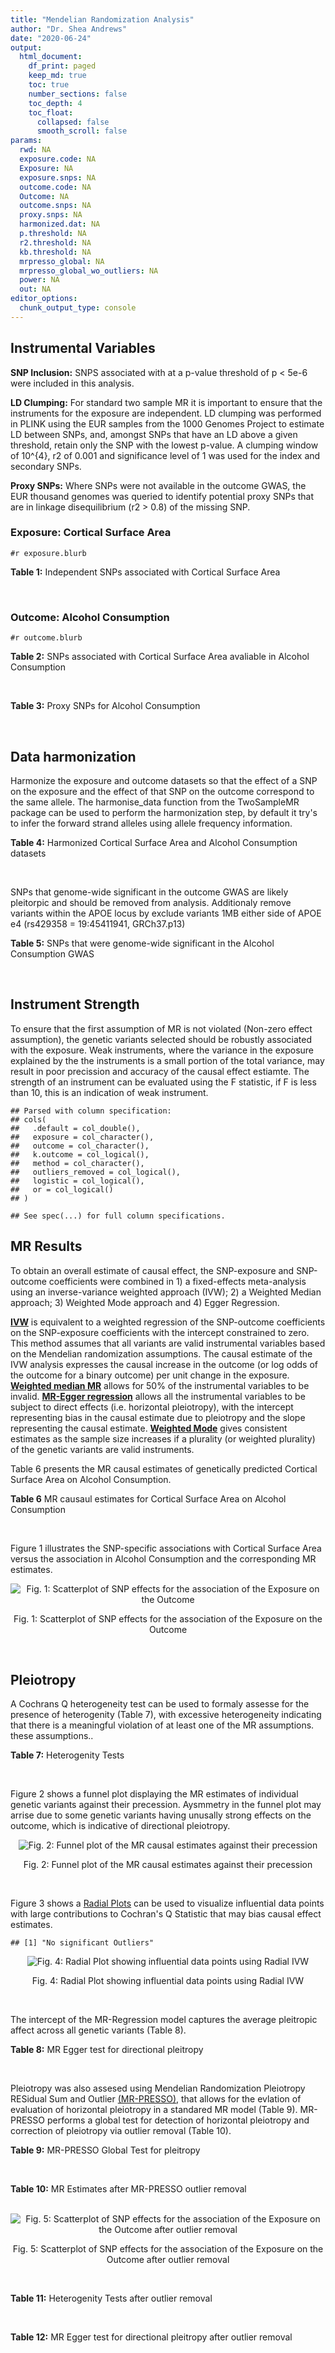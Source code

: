```yaml
---
title: "Mendelian Randomization Analysis"
author: "Dr. Shea Andrews"
date: "2020-06-24"
output:
  html_document:
    df_print: paged
    keep_md: true
    toc: true
    number_sections: false
    toc_depth: 4
    toc_float:
      collapsed: false
      smooth_scroll: false
params:
  rwd: NA
  exposure.code: NA
  Exposure: NA
  exposure.snps: NA
  outcome.code: NA
  Outcome: NA
  outcome.snps: NA
  proxy.snps: NA
  harmonized.dat: NA
  p.threshold: NA
  r2.threshold: NA
  kb.threshold: NA
  mrpresso_global: NA
  mrpresso_global_wo_outliers: NA
  power: NA
  out: NA
editor_options:
  chunk_output_type: console
---
```







## Instrumental Variables
**SNP Inclusion:** SNPS associated with at a p-value threshold of p < 5e-6 were included in this analysis.
<br>

**LD Clumping:** For standard two sample MR it is important to ensure that the instruments for the exposure are independent. LD clumping was performed in PLINK using the EUR samples from the 1000 Genomes Project to estimate LD between SNPs, and, amongst SNPs that have an LD above a given threshold, retain only the SNP with the lowest p-value. A clumping window of 10^{4}, r2 of 0.001 and significance level of 1 was used for the index and secondary SNPs.
<br>

**Proxy SNPs:** Where SNPs were not available in the outcome GWAS, the EUR thousand genomes was queried to identify potential proxy SNPs that are in linkage disequilibrium (r2 > 0.8) of the missing SNP.
<br>

### Exposure: Cortical Surface Area
`#r exposure.blurb`
<br>

**Table 1:** Independent SNPs associated with Cortical Surface Area
<div data-pagedtable="false">
  <script data-pagedtable-source type="application/json">
{"columns":[{"label":["SNP"],"name":[1],"type":["chr"],"align":["left"]},{"label":["CHROM"],"name":[2],"type":["dbl"],"align":["right"]},{"label":["POS"],"name":[3],"type":["dbl"],"align":["right"]},{"label":["REF"],"name":[4],"type":["chr"],"align":["left"]},{"label":["ALT"],"name":[5],"type":["chr"],"align":["left"]},{"label":["AF"],"name":[6],"type":["dbl"],"align":["right"]},{"label":["BETA"],"name":[7],"type":["dbl"],"align":["right"]},{"label":["SE"],"name":[8],"type":["dbl"],"align":["right"]},{"label":["Z"],"name":[9],"type":["dbl"],"align":["right"]},{"label":["P"],"name":[10],"type":["dbl"],"align":["right"]},{"label":["N"],"name":[11],"type":["dbl"],"align":["right"]},{"label":["TRAIT"],"name":[12],"type":["chr"],"align":["left"]}],"data":[{"1":"rs2490556","2":"1","3":"2021284","4":"T","5":"A","6":"0.3155","7":"583.9623","8":"122.1531","9":"4.780577","10":"1.748e-06","11":"32068","12":"Cortical_Surface_Area"},{"1":"rs4846200","2":"1","3":"9752648","4":"C","5":"T","6":"0.4191","7":"628.7473","8":"124.9738","9":"5.031033","10":"4.878e-07","11":"32068","12":"Cortical_Surface_Area"},{"1":"rs499688","2":"1","3":"61396649","4":"T","5":"C","6":"0.3482","7":"-583.8940","8":"123.5536","9":"-4.725840","10":"2.292e-06","11":"31582","12":"Cortical_Surface_Area"},{"1":"rs6673449","2":"1","3":"160043698","4":"A","5":"G","6":"0.5681","7":"-552.9050","8":"110.5323","9":"-5.002200","10":"5.668e-07","11":"32176","12":"Cortical_Surface_Area"},{"1":"rs12137969","2":"1","3":"242289357","4":"G","5":"A","6":"0.2412","7":"-585.5512","8":"128.0273","9":"-4.573643","10":"4.793e-06","11":"32176","12":"Cortical_Surface_Area"},{"1":"rs10927043","2":"1","3":"243762208","4":"C","5":"T","6":"0.1826","7":"719.0735","8":"141.2684","9":"5.090123","10":"3.578e-07","11":"32176","12":"Cortical_Surface_Area"},{"1":"rs57415181","2":"2","3":"48707841","4":"G","5":"C","6":"0.1447","7":"-834.6022","8":"159.4070","9":"-5.235668","10":"1.644e-07","11":"32176","12":"Cortical_Surface_Area"},{"1":"rs10496091","2":"2","3":"61482261","4":"G","5":"A","6":"0.2777","7":"-642.6331","8":"121.0228","9":"-5.310017","10":"1.096e-07","11":"32176","12":"Cortical_Surface_Area"},{"1":"rs12630663","2":"3","3":"28007315","4":"T","5":"C","6":"0.4117","7":"632.8110","8":"111.2125","9":"5.690110","10":"1.270e-08","11":"32176","12":"Cortical_Surface_Area"},{"1":"rs34464850","2":"3","3":"141721762","4":"G","5":"C","6":"0.1534","7":"1233.1854","8":"152.7201","9":"8.074807","10":"6.758e-16","11":"31984","12":"Cortical_Surface_Area"},{"1":"rs11938781","2":"4","3":"17924734","4":"T","5":"C","6":"0.1648","7":"-719.1710","8":"150.5519","9":"-4.776900","10":"1.780e-06","11":"32176","12":"Cortical_Surface_Area"},{"1":"rs10029872","2":"4","3":"40350763","4":"T","5":"C","6":"0.5251","7":"508.7590","8":"109.6122","9":"4.641440","10":"3.460e-06","11":"32176","12":"Cortical_Surface_Area"},{"1":"rs2301718","2":"4","3":"106009763","4":"G","5":"A","6":"0.2269","7":"737.2212","8":"132.3556","9":"5.570004","10":"2.547e-08","11":"32176","12":"Cortical_Surface_Area"},{"1":"rs386424","2":"5","3":"81092787","4":"T","5":"G","6":"0.3008","7":"656.5430","8":"120.0422","9":"5.469270","10":"4.519e-08","11":"32176","12":"Cortical_Surface_Area"},{"1":"rs7715167","2":"5","3":"170778824","4":"T","5":"C","6":"0.6143","7":"662.7540","8":"119.1375","9":"5.562930","10":"2.653e-08","11":"32068","12":"Cortical_Surface_Area"},{"1":"rs2802295","2":"6","3":"108926496","4":"A","5":"G","6":"0.6207","7":"714.5850","8":"112.9897","9":"6.324340","10":"2.543e-10","11":"32176","12":"Cortical_Surface_Area"},{"1":"rs11759026","2":"6","3":"126792095","4":"A","5":"G","6":"0.2376","7":"1301.5200","8":"134.6156","9":"9.668420","10":"4.106e-22","11":"31907","12":"Cortical_Surface_Area"},{"1":"rs139849708","2":"6","3":"127369230","4":"T","5":"C","6":"0.0297","7":"-2237.8300","8":"422.1224","9":"-5.301370","10":"1.149e-07","11":"22951","12":"Cortical_Surface_Area"},{"1":"rs6463758","2":"7","3":"8117636","4":"A","5":"G","6":"0.5382","7":"560.9860","8":"112.3815","9":"4.991800","10":"5.982e-07","11":"32176","12":"Cortical_Surface_Area"},{"1":"rs149352678","2":"7","3":"54920906","4":"C","5":"T","6":"0.0991","7":"967.7266","8":"191.5244","9":"5.052759","10":"4.355e-07","11":"32176","12":"Cortical_Surface_Area"},{"1":"rs42035","2":"7","3":"92239531","4":"A","5":"G","6":"0.2454","7":"-610.3230","8":"127.8222","9":"-4.774780","10":"1.799e-06","11":"32176","12":"Cortical_Surface_Area"},{"1":"rs41563","2":"7","3":"104852654","4":"G","5":"A","6":"0.3385","7":"586.6639","8":"116.3776","9":"5.041038","10":"4.630e-07","11":"32176","12":"Cortical_Surface_Area"},{"1":"rs10251751","2":"7","3":"156021770","4":"C","5":"T","6":"0.6639","7":"538.0782","8":"116.0343","9":"4.637234","10":"3.531e-06","11":"32176","12":"Cortical_Surface_Area"},{"1":"rs76650567","2":"8","3":"78242034","4":"C","5":"T","6":"0.0870","7":"-902.8657","8":"194.8981","9":"-4.632501","10":"3.613e-06","11":"32176","12":"Cortical_Surface_Area"},{"1":"rs66702753","2":"9","3":"103010947","4":"A","5":"C","6":"0.2493","7":"-593.2390","8":"128.8921","9":"-4.602600","10":"4.172e-06","11":"32176","12":"Cortical_Surface_Area"},{"1":"rs10817864","2":"9","3":"118968579","4":"C","5":"T","6":"0.5739","7":"531.0956","8":"111.2505","9":"4.773872","10":"1.807e-06","11":"32176","12":"Cortical_Surface_Area"},{"1":"rs12357321","2":"10","3":"21790476","4":"G","5":"A","6":"0.3206","7":"-698.7452","8":"119.6461","9":"-5.840100","10":"5.217e-09","11":"32176","12":"Cortical_Surface_Area"},{"1":"rs1628768","2":"10","3":"105012994","4":"T","5":"C","6":"0.2386","7":"972.9780","8":"132.0048","9":"7.370780","10":"1.696e-13","11":"32176","12":"Cortical_Surface_Area"},{"1":"rs17543864","2":"11","3":"92556100","4":"G","5":"A","6":"0.3264","7":"-623.9150","8":"116.9886","9":"-5.333126","10":"9.654e-08","11":"32176","12":"Cortical_Surface_Area"},{"1":"rs3217901","2":"12","3":"4405389","4":"A","5":"G","6":"0.4221","7":"593.5960","8":"114.7165","9":"5.174460","10":"2.286e-07","11":"32176","12":"Cortical_Surface_Area"},{"1":"rs2066827","2":"12","3":"12871099","4":"T","5":"G","6":"0.2333","7":"-862.4130","8":"159.9581","9":"-5.391500","10":"6.987e-08","11":"24138","12":"Cortical_Surface_Area"},{"1":"rs7975351","2":"12","3":"53902190","4":"G","5":"A","6":"0.4740","7":"611.0487","8":"113.5536","9":"5.381148","10":"7.401e-08","11":"31319","12":"Cortical_Surface_Area"},{"1":"rs10876864","2":"12","3":"56401085","4":"G","5":"A","6":"0.5774","7":"-628.5901","8":"112.6859","9":"-5.578250","10":"2.430e-08","11":"31319","12":"Cortical_Surface_Area"},{"1":"rs10878349","2":"12","3":"66327632","4":"A","5":"G","6":"0.5100","7":"-1039.9900","8":"110.4866","9":"-9.412850","10":"4.829e-21","11":"32176","12":"Cortical_Surface_Area"},{"1":"rs35227403","2":"12","3":"68216239","4":"T","5":"A","6":"0.0588","7":"-1271.7821","8":"253.6458","9":"-5.014008","10":"5.331e-07","11":"32176","12":"Cortical_Surface_Area"},{"1":"rs111855983","2":"12","3":"80052550","4":"T","5":"C","6":"0.1319","7":"-818.6420","8":"177.5492","9":"-4.610790","10":"4.011e-06","11":"28185","12":"Cortical_Surface_Area"},{"1":"rs2195243","2":"12","3":"102922986","4":"G","5":"C","6":"0.2196","7":"-769.2254","8":"142.2462","9":"-5.407704","10":"6.384e-08","11":"29708","12":"Cortical_Surface_Area"},{"1":"rs34011931","2":"13","3":"111077516","4":"A","5":"G","6":"0.3280","7":"538.2090","8":"117.7182","9":"4.572010","10":"4.831e-06","11":"32176","12":"Cortical_Surface_Area"},{"1":"rs6572878","2":"14","3":"23435333","4":"T","5":"C","6":"0.3997","7":"-574.9920","8":"113.9565","9":"-5.045710","10":"4.518e-07","11":"31790","12":"Cortical_Surface_Area"},{"1":"rs76801057","2":"14","3":"99728448","4":"C","5":"T","6":"0.0263","7":"2036.7834","8":"429.5486","9":"4.741683","10":"2.119e-06","11":"23846","12":"Cortical_Surface_Area"},{"1":"rs4265798","2":"16","3":"70636616","4":"T","5":"A","6":"0.9332","7":"-1221.0588","8":"263.6357","9":"-4.631614","10":"3.628e-06","11":"30025","12":"Cortical_Surface_Area"},{"1":"rs7207463","2":"17","3":"16004259","4":"A","5":"G","6":"0.5620","7":"-519.7640","8":"110.5676","9":"-4.700870","10":"2.591e-06","11":"32176","12":"Cortical_Surface_Area"},{"1":"rs6505216","2":"17","3":"29206421","4":"G","5":"T","6":"0.2375","7":"652.8106","8":"142.8638","9":"4.569461","10":"4.890e-06","11":"31430","12":"Cortical_Surface_Area"},{"1":"rs79600142","2":"17","3":"43897722","4":"T","5":"C","6":"0.2198","7":"-1696.8300","8":"143.2730","9":"-11.843300","10":"2.331e-32","11":"29435","12":"Cortical_Surface_Area"},{"1":"rs12452834","2":"17","3":"47111739","4":"C","5":"T","6":"0.3329","7":"-626.4308","8":"123.5899","9":"-5.068625","10":"4.007e-07","11":"30867","12":"Cortical_Surface_Area"},{"1":"rs1791513","2":"18","3":"22135429","4":"A","5":"G","6":"0.5263","7":"-502.3000","8":"109.5062","9":"-4.586950","10":"4.498e-06","11":"32176","12":"Cortical_Surface_Area"},{"1":"rs743038","2":"22","3":"50884075","4":"C","5":"T","6":"0.5560","7":"-532.1045","8":"115.3983","9":"-4.611025","10":"4.007e-06","11":"31216","12":"Cortical_Surface_Area"}],"options":{"columns":{"min":{},"max":[10]},"rows":{"min":[10],"max":[10]},"pages":{}}}
  </script>
</div>
<br>

### Outcome: Alcohol Consumption
`#r outcome.blurb`
<br>

**Table 2:** SNPs associated with Cortical Surface Area avaliable in Alcohol Consumption
<div data-pagedtable="false">
  <script data-pagedtable-source type="application/json">
{"columns":[{"label":["SNP"],"name":[1],"type":["chr"],"align":["left"]},{"label":["CHROM"],"name":[2],"type":["dbl"],"align":["right"]},{"label":["POS"],"name":[3],"type":["dbl"],"align":["right"]},{"label":["REF"],"name":[4],"type":["chr"],"align":["left"]},{"label":["ALT"],"name":[5],"type":["chr"],"align":["left"]},{"label":["AF"],"name":[6],"type":["dbl"],"align":["right"]},{"label":["BETA"],"name":[7],"type":["dbl"],"align":["right"]},{"label":["SE"],"name":[8],"type":["dbl"],"align":["right"]},{"label":["Z"],"name":[9],"type":["dbl"],"align":["right"]},{"label":["P"],"name":[10],"type":["dbl"],"align":["right"]},{"label":["N"],"name":[11],"type":["dbl"],"align":["right"]},{"label":["TRAIT"],"name":[12],"type":["chr"],"align":["left"]}],"data":[{"1":"rs2490556","2":"1","3":"2021284","4":"T","5":"A","6":"0.2875590","7":"-0.0005510628","8":"0.001031953","9":"-0.534","10":"5.933e-01","11":"939356","12":"Drinks_Per_Week"},{"1":"rs4846200","2":"1","3":"9752648","4":"C","5":"T","6":"0.4891980","7":"-0.0022194267","8":"0.001030375","9":"-2.154","10":"3.125e-02","11":"939356","12":"Drinks_Per_Week"},{"1":"rs499688","2":"1","3":"61396649","4":"T","5":"C","6":"0.4442830","7":"-0.0007531480","8":"0.001031710","9":"-0.730","10":"4.653e-01","11":"939356","12":"Drinks_Per_Week"},{"1":"rs6673449","2":"1","3":"160043698","4":"A","5":"G","6":"0.5325170","7":"0.0004964040","8":"0.001032026","9":"0.481","10":"6.304e-01","11":"939356","12":"Drinks_Per_Week"},{"1":"rs12137969","2":"1","3":"242289357","4":"G","5":"A","6":"0.2932540","7":"0.0005933416","8":"0.001031899","9":"0.575","10":"5.651e-01","11":"939356","12":"Drinks_Per_Week"},{"1":"rs10927043","2":"1","3":"243762208","4":"C","5":"T","6":"0.1820490","7":"-0.0010200833","8":"0.001031429","9":"-0.989","10":"3.228e-01","11":"939356","12":"Drinks_Per_Week"},{"1":"rs57415181","2":"2","3":"48707841","4":"G","5":"C","6":"0.1311770","7":"-0.0007667948","8":"0.001030638","9":"-0.744","10":"4.566e-01","11":"941280","12":"Drinks_Per_Week"},{"1":"rs10496091","2":"2","3":"61482261","4":"G","5":"A","6":"0.3320620","7":"0.0016373917","8":"0.001029806","9":"1.590","10":"1.117e-01","11":"941280","12":"Drinks_Per_Week"},{"1":"rs12630663","2":"3","3":"28007315","4":"T","5":"C","6":"0.3748190","7":"0.0011641600","8":"0.001030233","9":"1.130","10":"2.583e-01","11":"941280","12":"Drinks_Per_Week"},{"1":"rs34464850","2":"3","3":"141721762","4":"G","5":"C","6":"0.1518090","7":"0.0010283041","8":"0.001030365","9":"0.998","10":"3.181e-01","11":"941280","12":"Drinks_Per_Week"},{"1":"rs11938781","2":"4","3":"17924734","4":"T","5":"C","6":"0.1368920","7":"0.0002526860","8":"0.001031370","9":"0.245","10":"8.064e-01","11":"941280","12":"Drinks_Per_Week"},{"1":"rs10029872","2":"4","3":"40350763","4":"T","5":"C","6":"0.5291120","7":"-0.0009428630","8":"0.001030451","9":"-0.915","10":"3.600e-01","11":"941280","12":"Drinks_Per_Week"},{"1":"rs2301718","2":"4","3":"106009763","4":"G","5":"A","6":"0.2813290","7":"0.0008697652","8":"0.001030527","9":"0.844","10":"3.988e-01","11":"941280","12":"Drinks_Per_Week"},{"1":"rs386424","2":"5","3":"81092787","4":"T","5":"G","6":"0.3547040","7":"-0.0002196970","8":"0.001031441","9":"-0.213","10":"8.312e-01","11":"941280","12":"Drinks_Per_Week"},{"1":"rs7715167","2":"5","3":"170778824","4":"T","5":"C","6":"0.6497260","7":"-0.0005680120","8":"0.001030875","9":"-0.551","10":"5.818e-01","11":"941280","12":"Drinks_Per_Week"},{"1":"rs2802295","2":"6","3":"108926496","4":"A","5":"G","6":"0.5612910","7":"0.0011724000","8":"0.001030225","9":"1.138","10":"2.550e-01","11":"941280","12":"Drinks_Per_Week"},{"1":"rs11759026","2":"6","3":"126792095","4":"A","5":"G","6":"0.2262510","7":"0.0000794547","8":"0.001031880","9":"0.077","10":"9.385e-01","11":"941280","12":"Drinks_Per_Week"},{"1":"rs139849708","2":"6","3":"127369230","4":"T","5":"C","6":"0.0201233","7":"-0.0013843600","8":"0.001030030","9":"-1.344","10":"1.790e-01","11":"941280","12":"Drinks_Per_Week"},{"1":"rs6463758","2":"7","3":"8117636","4":"A","5":"G","6":"0.5340610","7":"-0.0023630500","8":"0.001029204","9":"-2.296","10":"2.167e-02","11":"941280","12":"Drinks_Per_Week"},{"1":"rs149352678","2":"7","3":"54920906","4":"C","5":"T","6":"0.1115030","7":"0.0007801441","8":"0.001051407","9":"0.742","10":"4.580e-01","11":"904462","12":"Drinks_Per_Week"},{"1":"rs42035","2":"7","3":"92239531","4":"A","5":"G","6":"0.2618790","7":"0.0002052640","8":"0.001031475","9":"0.199","10":"8.425e-01","11":"941280","12":"Drinks_Per_Week"},{"1":"rs41563","2":"7","3":"104852654","4":"G","5":"A","6":"0.3115710","7":"0.0024503691","8":"0.001029134","9":"2.381","10":"1.728e-02","11":"941280","12":"Drinks_Per_Week"},{"1":"rs10251751","2":"7","3":"156021770","4":"C","5":"T","6":"0.6007640","7":"0.0009068295","8":"0.001030488","9":"0.880","10":"3.787e-01","11":"941280","12":"Drinks_Per_Week"},{"1":"rs76650567","2":"8","3":"78242034","4":"C","5":"T","6":"0.0967332","7":"0.0025633477","8":"0.001029044","9":"2.491","10":"1.272e-02","11":"941280","12":"Drinks_Per_Week"},{"1":"rs66702753","2":"9","3":"103010947","4":"A","5":"C","6":"0.1956680","7":"0.0005216540","8":"0.001030936","9":"0.506","10":"6.131e-01","11":"941280","12":"Drinks_Per_Week"},{"1":"rs10817864","2":"9","3":"118968579","4":"C","5":"T","6":"0.6296700","7":"0.0011940082","8":"0.001030206","9":"1.159","10":"2.466e-01","11":"941280","12":"Drinks_Per_Week"},{"1":"rs12357321","2":"10","3":"21790476","4":"G","5":"A","6":"0.3057070","7":"-0.0018481804","8":"0.001029627","9":"-1.795","10":"7.264e-02","11":"941280","12":"Drinks_Per_Week"},{"1":"rs1628768","2":"10","3":"105012994","4":"T","5":"C","6":"0.2167950","7":"0.0016579600","8":"0.001029789","9":"1.610","10":"1.074e-01","11":"941280","12":"Drinks_Per_Week"},{"1":"rs17543864","2":"11","3":"92556100","4":"G","5":"A","6":"0.3086420","7":"0.0006411475","8":"0.001030784","9":"0.622","10":"5.338e-01","11":"941280","12":"Drinks_Per_Week"},{"1":"rs3217901","2":"12","3":"4405389","4":"A","5":"G","6":"0.4122140","7":"-0.0003907960","8":"0.001031125","9":"-0.379","10":"7.048e-01","11":"941280","12":"Drinks_Per_Week"},{"1":"rs2066827","2":"12","3":"12871099","4":"T","5":"G","6":"0.2087570","7":"-0.0007451690","8":"0.001030662","9":"-0.723","10":"4.694e-01","11":"941280","12":"Drinks_Per_Week"},{"1":"rs7975351","2":"12","3":"53902190","4":"G","5":"A","6":"0.4873290","7":"-0.0026034019","8":"0.001029013","9":"-2.530","10":"1.142e-02","11":"941280","12":"Drinks_Per_Week"},{"1":"rs10876864","2":"12","3":"56401085","4":"G","5":"A","6":"0.6108670","7":"-0.0014645997","8":"0.001029958","9":"-1.422","10":"1.549e-01","11":"941280","12":"Drinks_Per_Week"},{"1":"rs10878349","2":"12","3":"66327632","4":"A","5":"G","6":"0.4676720","7":"-0.0037659700","8":"0.001028111","9":"-3.663","10":"2.497e-04","11":"941280","12":"Drinks_Per_Week"},{"1":"rs35227403","2":"12","3":"68216239","4":"T","5":"A","6":"0.0885020","7":"-0.0025633483","8":"0.001029044","9":"-2.491","10":"1.273e-02","11":"941280","12":"Drinks_Per_Week"},{"1":"rs111855983","2":"12","3":"80052550","4":"T","5":"C","6":"0.0955965","7":"0.0005092900","8":"0.001030952","9":"0.494","10":"6.214e-01","11":"941280","12":"Drinks_Per_Week"},{"1":"rs2195243","2":"12","3":"102922986","4":"G","5":"C","6":"0.2223430","7":"0.0016353365","8":"0.001029809","9":"1.588","10":"1.124e-01","11":"941280","12":"Drinks_Per_Week"},{"1":"rs34011931","2":"13","3":"111077516","4":"A","5":"G","6":"0.3173740","7":"-0.0006823470","8":"0.001030736","9":"-0.662","10":"5.082e-01","11":"941280","12":"Drinks_Per_Week"},{"1":"rs6572878","2":"14","3":"23435333","4":"T","5":"C","6":"0.3754470","7":"0.0028777200","8":"0.001570807","9":"1.832","10":"6.696e-02","11":"403931","12":"Drinks_Per_Week"},{"1":"rs76801057","2":"14","3":"99728448","4":"C","5":"T","6":"0.0213846","7":"0.0001495851","8":"0.001031622","9":"0.145","10":"8.848e-01","11":"941280","12":"Drinks_Per_Week"},{"1":"rs4265798","2":"16","3":"70636616","4":"T","5":"A","6":"0.9397680","7":"-0.0021535948","8":"0.001030428","9":"-2.090","10":"3.662e-02","11":"939356","12":"Drinks_Per_Week"},{"1":"rs7207463","2":"17","3":"16004259","4":"A","5":"G","6":"0.5573920","7":"-0.0022140800","8":"0.001029325","9":"-2.151","10":"3.149e-02","11":"941280","12":"Drinks_Per_Week"},{"1":"rs6505216","2":"17","3":"29206421","4":"G","5":"T","6":"0.2665860","7":"0.0015882976","8":"0.001572572","9":"1.010","10":"3.124e-01","11":"403931","12":"Drinks_Per_Week"},{"1":"rs79600142","2":"17","3":"43897722","4":"T","5":"C","6":"0.1482560","7":"-0.0083216900","8":"0.001024712","9":"-8.121","10":"4.620e-16","11":"941280","12":"Drinks_Per_Week"},{"1":"rs12452834","2":"17","3":"47111739","4":"C","5":"T","6":"0.3213290","7":"-0.0020780079","8":"0.001571867","9":"-1.322","10":"1.861e-01","11":"403931","12":"Drinks_Per_Week"},{"1":"rs1791513","2":"18","3":"22135429","4":"A","5":"G","6":"0.5078210","7":"-0.0017546200","8":"0.001029706","9":"-1.704","10":"8.829e-02","11":"941280","12":"Drinks_Per_Week"},{"1":"rs743038","2":"22","3":"50884075","4":"C","5":"T","6":"0.5625000","7":"0.0002908253","8":"0.001031295","9":"0.282","10":"7.780e-01","11":"941280","12":"Drinks_Per_Week"}],"options":{"columns":{"min":{},"max":[10]},"rows":{"min":[10],"max":[10]},"pages":{}}}
  </script>
</div>
<br>

**Table 3:** Proxy SNPs for Alcohol Consumption
<div data-pagedtable="false">
  <script data-pagedtable-source type="application/json">
{"columns":[{"label":["proxy.outcome"],"name":[1],"type":["lgl"],"align":["right"]},{"label":["target_snp"],"name":[2],"type":["lgl"],"align":["right"]},{"label":["proxy_snp"],"name":[3],"type":["lgl"],"align":["right"]},{"label":["ld.r2"],"name":[4],"type":["lgl"],"align":["right"]},{"label":["Dprime"],"name":[5],"type":["lgl"],"align":["right"]},{"label":["ref.proxy"],"name":[6],"type":["lgl"],"align":["right"]},{"label":["alt.proxy"],"name":[7],"type":["lgl"],"align":["right"]},{"label":["CHROM"],"name":[8],"type":["lgl"],"align":["right"]},{"label":["POS"],"name":[9],"type":["lgl"],"align":["right"]},{"label":["ALT.proxy"],"name":[10],"type":["lgl"],"align":["right"]},{"label":["REF.proxy"],"name":[11],"type":["lgl"],"align":["right"]},{"label":["AF"],"name":[12],"type":["lgl"],"align":["right"]},{"label":["BETA"],"name":[13],"type":["lgl"],"align":["right"]},{"label":["SE"],"name":[14],"type":["lgl"],"align":["right"]},{"label":["P"],"name":[15],"type":["lgl"],"align":["right"]},{"label":["N"],"name":[16],"type":["lgl"],"align":["right"]},{"label":["ref"],"name":[17],"type":["lgl"],"align":["right"]},{"label":["alt"],"name":[18],"type":["lgl"],"align":["right"]},{"label":["ALT"],"name":[19],"type":["lgl"],"align":["right"]},{"label":["REF"],"name":[20],"type":["lgl"],"align":["right"]},{"label":["PHASE"],"name":[21],"type":["lgl"],"align":["right"]}],"data":[{"1":"NA","2":"NA","3":"NA","4":"NA","5":"NA","6":"NA","7":"NA","8":"NA","9":"NA","10":"NA","11":"NA","12":"NA","13":"NA","14":"NA","15":"NA","16":"NA","17":"NA","18":"NA","19":"NA","20":"NA","21":"NA"}],"options":{"columns":{"min":{},"max":[10]},"rows":{"min":[10],"max":[10]},"pages":{}}}
  </script>
</div>
<br>

## Data harmonization
Harmonize the exposure and outcome datasets so that the effect of a SNP on the exposure and the effect of that SNP on the outcome correspond to the same allele. The harmonise_data function from the TwoSampleMR package can be used to perform the harmonization step, by default it try's to infer the forward strand alleles using allele frequency information.
<br>

**Table 4:** Harmonized Cortical Surface Area and Alcohol Consumption datasets
<div data-pagedtable="false">
  <script data-pagedtable-source type="application/json">
{"columns":[{"label":["SNP"],"name":[1],"type":["chr"],"align":["left"]},{"label":["effect_allele.exposure"],"name":[2],"type":["chr"],"align":["left"]},{"label":["other_allele.exposure"],"name":[3],"type":["chr"],"align":["left"]},{"label":["effect_allele.outcome"],"name":[4],"type":["chr"],"align":["left"]},{"label":["other_allele.outcome"],"name":[5],"type":["chr"],"align":["left"]},{"label":["beta.exposure"],"name":[6],"type":["dbl"],"align":["right"]},{"label":["beta.outcome"],"name":[7],"type":["dbl"],"align":["right"]},{"label":["eaf.exposure"],"name":[8],"type":["dbl"],"align":["right"]},{"label":["eaf.outcome"],"name":[9],"type":["dbl"],"align":["right"]},{"label":["remove"],"name":[10],"type":["lgl"],"align":["right"]},{"label":["palindromic"],"name":[11],"type":["lgl"],"align":["right"]},{"label":["ambiguous"],"name":[12],"type":["lgl"],"align":["right"]},{"label":["id.outcome"],"name":[13],"type":["chr"],"align":["left"]},{"label":["chr.outcome"],"name":[14],"type":["dbl"],"align":["right"]},{"label":["pos.outcome"],"name":[15],"type":["dbl"],"align":["right"]},{"label":["se.outcome"],"name":[16],"type":["dbl"],"align":["right"]},{"label":["z.outcome"],"name":[17],"type":["dbl"],"align":["right"]},{"label":["pval.outcome"],"name":[18],"type":["dbl"],"align":["right"]},{"label":["samplesize.outcome"],"name":[19],"type":["dbl"],"align":["right"]},{"label":["outcome"],"name":[20],"type":["chr"],"align":["left"]},{"label":["mr_keep.outcome"],"name":[21],"type":["lgl"],"align":["right"]},{"label":["pval_origin.outcome"],"name":[22],"type":["chr"],"align":["left"]},{"label":["chr.exposure"],"name":[23],"type":["dbl"],"align":["right"]},{"label":["pos.exposure"],"name":[24],"type":["dbl"],"align":["right"]},{"label":["se.exposure"],"name":[25],"type":["dbl"],"align":["right"]},{"label":["z.exposure"],"name":[26],"type":["dbl"],"align":["right"]},{"label":["pval.exposure"],"name":[27],"type":["dbl"],"align":["right"]},{"label":["samplesize.exposure"],"name":[28],"type":["dbl"],"align":["right"]},{"label":["exposure"],"name":[29],"type":["chr"],"align":["left"]},{"label":["mr_keep.exposure"],"name":[30],"type":["lgl"],"align":["right"]},{"label":["pval_origin.exposure"],"name":[31],"type":["chr"],"align":["left"]},{"label":["id.exposure"],"name":[32],"type":["chr"],"align":["left"]},{"label":["action"],"name":[33],"type":["dbl"],"align":["right"]},{"label":["mr_keep"],"name":[34],"type":["lgl"],"align":["right"]},{"label":["pleitropy_keep"],"name":[35],"type":["lgl"],"align":["right"]},{"label":["pt"],"name":[36],"type":["dbl"],"align":["right"]},{"label":["mrpresso_RSSobs"],"name":[37],"type":["dbl"],"align":["right"]},{"label":["mrpresso_pval"],"name":[38],"type":["dbl"],"align":["right"]},{"label":["mrpresso_keep"],"name":[39],"type":["lgl"],"align":["right"]}],"data":[{"1":"rs10029872","2":"C","3":"T","4":"C","5":"T","6":"508.7590","7":"-0.0009428630","8":"0.5251","9":"0.5291120","10":"FALSE","11":"FALSE","12":"FALSE","13":"tvWIdK","14":"4","15":"40350763","16":"0.001030451","17":"-0.915","18":"3.600e-01","19":"941280","20":"Liu2019drnkwk23andMe","21":"TRUE","22":"reported","23":"4","24":"40350763","25":"109.6122","26":"4.641440","27":"3.460e-06","28":"32176","29":"Grasby2020surfarea","30":"TRUE","31":"reported","32":"SWnAhf","33":"2","34":"TRUE","35":"TRUE","36":"5e-06","37":"1.366906e-06","38":"1.0000","39":"TRUE"},{"1":"rs10251751","2":"T","3":"C","4":"T","5":"C","6":"538.0782","7":"0.0009068295","8":"0.6639","9":"0.6007640","10":"FALSE","11":"FALSE","12":"FALSE","13":"tvWIdK","14":"7","15":"156021770","16":"0.001030488","17":"0.880","18":"3.787e-01","19":"941280","20":"Liu2019drnkwk23andMe","21":"TRUE","22":"reported","23":"7","24":"156021770","25":"116.0343","26":"4.637234","27":"3.531e-06","28":"32176","29":"Grasby2020surfarea","30":"TRUE","31":"reported","32":"SWnAhf","33":"2","34":"TRUE","35":"TRUE","36":"5e-06","37":"4.666128e-07","38":"1.0000","39":"TRUE"},{"1":"rs10496091","2":"A","3":"G","4":"A","5":"G","6":"-642.6331","7":"0.0016373917","8":"0.2777","9":"0.3320620","10":"FALSE","11":"FALSE","12":"FALSE","13":"tvWIdK","14":"2","15":"61482261","16":"0.001029806","17":"1.590","18":"1.117e-01","19":"941280","20":"Liu2019drnkwk23andMe","21":"TRUE","22":"reported","23":"2","24":"61482261","25":"121.0228","26":"-5.310017","27":"1.096e-07","28":"32176","29":"Grasby2020surfarea","30":"TRUE","31":"reported","32":"SWnAhf","33":"2","34":"TRUE","35":"TRUE","36":"5e-06","37":"3.747352e-06","38":"1.0000","39":"TRUE"},{"1":"rs10817864","2":"T","3":"C","4":"T","5":"C","6":"531.0956","7":"0.0011940082","8":"0.5739","9":"0.6296700","10":"FALSE","11":"FALSE","12":"FALSE","13":"tvWIdK","14":"9","15":"118968579","16":"0.001030206","17":"1.159","18":"2.466e-01","19":"941280","20":"Liu2019drnkwk23andMe","21":"TRUE","22":"reported","23":"9","24":"118968579","25":"111.2505","26":"4.773872","27":"1.807e-06","28":"32176","29":"Grasby2020surfarea","30":"TRUE","31":"reported","32":"SWnAhf","33":"2","34":"TRUE","35":"TRUE","36":"5e-06","37":"9.517645e-07","38":"1.0000","39":"TRUE"},{"1":"rs10876864","2":"A","3":"G","4":"A","5":"G","6":"-628.5901","7":"-0.0014645997","8":"0.5774","9":"0.6108670","10":"FALSE","11":"FALSE","12":"FALSE","13":"tvWIdK","14":"12","15":"56401085","16":"0.001029958","17":"-1.422","18":"1.549e-01","19":"941280","20":"Liu2019drnkwk23andMe","21":"TRUE","22":"reported","23":"12","24":"56401085","25":"112.6859","26":"-5.578250","27":"2.430e-08","28":"31319","29":"Grasby2020surfarea","30":"TRUE","31":"reported","32":"SWnAhf","33":"2","34":"TRUE","35":"TRUE","36":"5e-06","37":"1.465755e-06","38":"1.0000","39":"TRUE"},{"1":"rs10878349","2":"G","3":"A","4":"G","5":"A","6":"-1039.9900","7":"-0.0037659700","8":"0.5100","9":"0.4676720","10":"FALSE","11":"FALSE","12":"FALSE","13":"tvWIdK","14":"12","15":"66327632","16":"0.001028111","17":"-3.663","18":"2.497e-04","19":"941280","20":"Liu2019drnkwk23andMe","21":"TRUE","22":"reported","23":"12","24":"66327632","25":"110.4866","26":"-9.412850","27":"4.829e-21","28":"32176","29":"Grasby2020surfarea","30":"TRUE","31":"reported","32":"SWnAhf","33":"2","34":"TRUE","35":"TRUE","36":"5e-06","37":"1.179469e-05","38":"0.0736","39":"TRUE"},{"1":"rs10927043","2":"T","3":"C","4":"T","5":"C","6":"719.0735","7":"-0.0010200833","8":"0.1826","9":"0.1820490","10":"FALSE","11":"FALSE","12":"FALSE","13":"tvWIdK","14":"1","15":"243762208","16":"0.001031429","17":"-0.989","18":"3.228e-01","19":"939356","20":"Liu2019drnkwk23andMe","21":"TRUE","22":"reported","23":"1","24":"243762208","25":"141.2684","26":"5.090123","27":"3.578e-07","28":"32176","29":"Grasby2020surfarea","30":"TRUE","31":"reported","32":"SWnAhf","33":"2","34":"TRUE","35":"TRUE","36":"5e-06","37":"1.817040e-06","38":"1.0000","39":"TRUE"},{"1":"rs111855983","2":"C","3":"T","4":"C","5":"T","6":"-818.6420","7":"0.0005092900","8":"0.1319","9":"0.0955965","10":"FALSE","11":"FALSE","12":"FALSE","13":"tvWIdK","14":"12","15":"80052550","16":"0.001030952","17":"0.494","18":"6.214e-01","19":"941280","20":"Liu2019drnkwk23andMe","21":"TRUE","22":"reported","23":"12","24":"80052550","25":"177.5492","26":"-4.610790","27":"4.011e-06","28":"28185","29":"Grasby2020surfarea","30":"TRUE","31":"reported","32":"SWnAhf","33":"2","34":"TRUE","35":"TRUE","36":"5e-06","37":"7.680914e-07","38":"1.0000","39":"TRUE"},{"1":"rs11759026","2":"G","3":"A","4":"G","5":"A","6":"1301.5200","7":"0.0000794547","8":"0.2376","9":"0.2262510","10":"FALSE","11":"FALSE","12":"FALSE","13":"tvWIdK","14":"6","15":"126792095","16":"0.001031880","17":"0.077","18":"9.385e-01","19":"941280","20":"Liu2019drnkwk23andMe","21":"TRUE","22":"reported","23":"6","24":"126792095","25":"134.6156","26":"9.668420","27":"4.106e-22","28":"31907","29":"Grasby2020surfarea","30":"TRUE","31":"reported","32":"SWnAhf","33":"2","34":"TRUE","35":"TRUE","36":"5e-06","37":"2.516386e-07","38":"1.0000","39":"TRUE"},{"1":"rs11938781","2":"C","3":"T","4":"C","5":"T","6":"-719.1710","7":"0.0002526860","8":"0.1648","9":"0.1368920","10":"FALSE","11":"FALSE","12":"FALSE","13":"tvWIdK","14":"4","15":"17924734","16":"0.001031370","17":"0.245","18":"8.064e-01","19":"941280","20":"Liu2019drnkwk23andMe","21":"TRUE","22":"reported","23":"4","24":"17924734","25":"150.5519","26":"-4.776900","27":"1.780e-06","28":"32176","29":"Grasby2020surfarea","30":"TRUE","31":"reported","32":"SWnAhf","33":"2","34":"TRUE","35":"TRUE","36":"5e-06","37":"3.232102e-07","38":"1.0000","39":"TRUE"},{"1":"rs12137969","2":"A","3":"G","4":"A","5":"G","6":"-585.5512","7":"0.0005933416","8":"0.2412","9":"0.2932540","10":"FALSE","11":"FALSE","12":"FALSE","13":"tvWIdK","14":"1","15":"242289357","16":"0.001031899","17":"0.575","18":"5.651e-01","19":"939356","20":"Liu2019drnkwk23andMe","21":"TRUE","22":"reported","23":"1","24":"242289357","25":"128.0273","26":"-4.573643","27":"4.793e-06","28":"32176","29":"Grasby2020surfarea","30":"TRUE","31":"reported","32":"SWnAhf","33":"2","34":"TRUE","35":"TRUE","36":"5e-06","37":"7.260179e-07","38":"1.0000","39":"TRUE"},{"1":"rs12357321","2":"A","3":"G","4":"A","5":"G","6":"-698.7452","7":"-0.0018481804","8":"0.3206","9":"0.3057070","10":"FALSE","11":"FALSE","12":"FALSE","13":"tvWIdK","14":"10","15":"21790476","16":"0.001029627","17":"-1.795","18":"7.264e-02","19":"941280","20":"Liu2019drnkwk23andMe","21":"TRUE","22":"reported","23":"10","24":"21790476","25":"119.6461","26":"-5.840100","27":"5.217e-09","28":"32176","29":"Grasby2020surfarea","30":"TRUE","31":"reported","32":"SWnAhf","33":"2","34":"TRUE","35":"TRUE","36":"5e-06","37":"2.474515e-06","38":"1.0000","39":"TRUE"},{"1":"rs12452834","2":"T","3":"C","4":"T","5":"C","6":"-626.4308","7":"-0.0020780079","8":"0.3329","9":"0.3213290","10":"FALSE","11":"FALSE","12":"FALSE","13":"tvWIdK","14":"17","15":"47111739","16":"0.001571867","17":"-1.322","18":"1.861e-01","19":"403931","20":"Liu2019drnkwk23andMe","21":"TRUE","22":"reported","23":"17","24":"47111739","25":"123.5899","26":"-5.068625","27":"4.007e-07","28":"30867","29":"Grasby2020surfarea","30":"TRUE","31":"reported","32":"SWnAhf","33":"2","34":"TRUE","35":"TRUE","36":"5e-06","37":"3.311813e-06","38":"1.0000","39":"TRUE"},{"1":"rs12630663","2":"C","3":"T","4":"C","5":"T","6":"632.8110","7":"0.0011641600","8":"0.4117","9":"0.3748190","10":"FALSE","11":"FALSE","12":"FALSE","13":"tvWIdK","14":"3","15":"28007315","16":"0.001030233","17":"1.130","18":"2.583e-01","19":"941280","20":"Liu2019drnkwk23andMe","21":"TRUE","22":"reported","23":"3","24":"28007315","25":"111.2125","26":"5.690110","27":"1.270e-08","28":"32176","29":"Grasby2020surfarea","30":"TRUE","31":"reported","32":"SWnAhf","33":"2","34":"TRUE","35":"TRUE","36":"5e-06","37":"8.189199e-07","38":"1.0000","39":"TRUE"},{"1":"rs139849708","2":"C","3":"T","4":"C","5":"T","6":"-2237.8300","7":"-0.0013843600","8":"0.0297","9":"0.0201233","10":"FALSE","11":"FALSE","12":"FALSE","13":"tvWIdK","14":"6","15":"127369230","16":"0.001030030","17":"-1.344","18":"1.790e-01","19":"941280","20":"Liu2019drnkwk23andMe","21":"TRUE","22":"reported","23":"6","24":"127369230","25":"422.1224","26":"-5.301370","27":"1.149e-07","28":"22951","29":"Grasby2020surfarea","30":"TRUE","31":"reported","32":"SWnAhf","33":"2","34":"TRUE","35":"TRUE","36":"5e-06","37":"2.553497e-07","38":"1.0000","39":"TRUE"},{"1":"rs149352678","2":"T","3":"C","4":"T","5":"C","6":"967.7266","7":"0.0007801441","8":"0.0991","9":"0.1115030","10":"FALSE","11":"FALSE","12":"FALSE","13":"tvWIdK","14":"7","15":"54920906","16":"0.001051407","17":"0.742","18":"4.580e-01","19":"904462","20":"Liu2019drnkwk23andMe","21":"TRUE","22":"reported","23":"7","24":"54920906","25":"191.5244","26":"5.052759","27":"4.355e-07","28":"32176","29":"Grasby2020surfarea","30":"TRUE","31":"reported","32":"SWnAhf","33":"2","34":"TRUE","35":"TRUE","36":"5e-06","37":"1.423265e-07","38":"1.0000","39":"TRUE"},{"1":"rs1628768","2":"C","3":"T","4":"C","5":"T","6":"972.9780","7":"0.0016579600","8":"0.2386","9":"0.2167950","10":"FALSE","11":"FALSE","12":"FALSE","13":"tvWIdK","14":"10","15":"105012994","16":"0.001029789","17":"1.610","18":"1.074e-01","19":"941280","20":"Liu2019drnkwk23andMe","21":"TRUE","22":"reported","23":"10","24":"105012994","25":"132.0048","26":"7.370780","27":"1.696e-13","28":"32176","29":"Grasby2020surfarea","30":"TRUE","31":"reported","32":"SWnAhf","33":"2","34":"TRUE","35":"TRUE","36":"5e-06","37":"1.636139e-06","38":"1.0000","39":"TRUE"},{"1":"rs17543864","2":"A","3":"G","4":"A","5":"G","6":"-623.9150","7":"0.0006411475","8":"0.3264","9":"0.3086420","10":"FALSE","11":"FALSE","12":"FALSE","13":"tvWIdK","14":"11","15":"92556100","16":"0.001030784","17":"0.622","18":"5.338e-01","19":"941280","20":"Liu2019drnkwk23andMe","21":"TRUE","22":"reported","23":"11","24":"92556100","25":"116.9886","26":"-5.333126","27":"9.654e-08","28":"32176","29":"Grasby2020surfarea","30":"TRUE","31":"reported","32":"SWnAhf","33":"2","34":"TRUE","35":"TRUE","36":"5e-06","37":"8.431503e-07","38":"1.0000","39":"TRUE"},{"1":"rs1791513","2":"G","3":"A","4":"G","5":"A","6":"-502.3000","7":"-0.0017546200","8":"0.5263","9":"0.5078210","10":"FALSE","11":"FALSE","12":"FALSE","13":"tvWIdK","14":"18","15":"22135429","16":"0.001029706","17":"-1.704","18":"8.829e-02","19":"941280","20":"Liu2019drnkwk23andMe","21":"TRUE","22":"reported","23":"18","24":"22135429","25":"109.5062","26":"-4.586950","27":"4.498e-06","28":"32176","29":"Grasby2020surfarea","30":"TRUE","31":"reported","32":"SWnAhf","33":"2","34":"TRUE","35":"TRUE","36":"5e-06","37":"2.408719e-06","38":"1.0000","39":"TRUE"},{"1":"rs2066827","2":"G","3":"T","4":"G","5":"T","6":"-862.4130","7":"-0.0007451690","8":"0.2333","9":"0.2087570","10":"FALSE","11":"FALSE","12":"FALSE","13":"tvWIdK","14":"12","15":"12871099","16":"0.001030662","17":"-0.723","18":"4.694e-01","19":"941280","20":"Liu2019drnkwk23andMe","21":"TRUE","22":"reported","23":"12","24":"12871099","25":"159.9581","26":"-5.391500","27":"6.987e-08","28":"24138","29":"Grasby2020surfarea","30":"TRUE","31":"reported","32":"SWnAhf","33":"2","34":"TRUE","35":"TRUE","36":"5e-06","37":"1.487319e-07","38":"1.0000","39":"TRUE"},{"1":"rs2195243","2":"C","3":"G","4":"C","5":"G","6":"-769.2254","7":"0.0016353365","8":"0.2196","9":"0.2223430","10":"FALSE","11":"TRUE","12":"FALSE","13":"tvWIdK","14":"12","15":"102922986","16":"0.001029809","17":"1.588","18":"1.124e-01","19":"941280","20":"Liu2019drnkwk23andMe","21":"TRUE","22":"reported","23":"12","24":"102922986","25":"142.2462","26":"-5.407704","27":"6.384e-08","28":"29708","29":"Grasby2020surfarea","30":"TRUE","31":"reported","32":"SWnAhf","33":"2","34":"TRUE","35":"TRUE","36":"5e-06","37":"3.997407e-06","38":"1.0000","39":"TRUE"},{"1":"rs2301718","2":"A","3":"G","4":"A","5":"G","6":"737.2212","7":"0.0008697652","8":"0.2269","9":"0.2813290","10":"FALSE","11":"FALSE","12":"FALSE","13":"tvWIdK","14":"4","15":"106009763","16":"0.001030527","17":"0.844","18":"3.988e-01","19":"941280","20":"Liu2019drnkwk23andMe","21":"TRUE","22":"reported","23":"4","24":"106009763","25":"132.3556","26":"5.570004","27":"2.547e-08","28":"32176","29":"Grasby2020surfarea","30":"TRUE","31":"reported","32":"SWnAhf","33":"2","34":"TRUE","35":"TRUE","36":"5e-06","37":"3.184287e-07","38":"1.0000","39":"TRUE"},{"1":"rs2490556","2":"A","3":"T","4":"A","5":"T","6":"583.9623","7":"-0.0005510628","8":"0.3155","9":"0.2875590","10":"FALSE","11":"TRUE","12":"FALSE","13":"tvWIdK","14":"1","15":"2021284","16":"0.001031953","17":"-0.534","18":"5.933e-01","19":"939356","20":"Liu2019drnkwk23andMe","21":"TRUE","22":"reported","23":"1","24":"2021284","25":"122.1531","26":"4.780577","27":"1.748e-06","28":"32068","29":"Grasby2020surfarea","30":"TRUE","31":"reported","32":"SWnAhf","33":"2","34":"TRUE","35":"TRUE","36":"5e-06","37":"6.538608e-07","38":"1.0000","39":"TRUE"},{"1":"rs2802295","2":"G","3":"A","4":"G","5":"A","6":"714.5850","7":"0.0011724000","8":"0.6207","9":"0.5612910","10":"FALSE","11":"FALSE","12":"FALSE","13":"tvWIdK","14":"6","15":"108926496","16":"0.001030225","17":"1.138","18":"2.550e-01","19":"941280","20":"Liu2019drnkwk23andMe","21":"TRUE","22":"reported","23":"6","24":"108926496","25":"112.9897","26":"6.324340","27":"2.543e-10","28":"32176","29":"Grasby2020surfarea","30":"TRUE","31":"reported","32":"SWnAhf","33":"2","34":"TRUE","35":"TRUE","36":"5e-06","37":"7.759986e-07","38":"1.0000","39":"TRUE"},{"1":"rs3217901","2":"G","3":"A","4":"G","5":"A","6":"593.5960","7":"-0.0003907960","8":"0.4221","9":"0.4122140","10":"FALSE","11":"FALSE","12":"FALSE","13":"tvWIdK","14":"12","15":"4405389","16":"0.001031125","17":"-0.379","18":"7.048e-01","19":"941280","20":"Liu2019drnkwk23andMe","21":"TRUE","22":"reported","23":"12","24":"4405389","25":"114.7165","26":"5.174460","27":"2.286e-07","28":"32176","29":"Grasby2020surfarea","30":"TRUE","31":"reported","32":"SWnAhf","33":"2","34":"TRUE","35":"TRUE","36":"5e-06","37":"4.239086e-07","38":"1.0000","39":"TRUE"},{"1":"rs34011931","2":"G","3":"A","4":"G","5":"A","6":"538.2090","7":"-0.0006823470","8":"0.3280","9":"0.3173740","10":"FALSE","11":"FALSE","12":"FALSE","13":"tvWIdK","14":"13","15":"111077516","16":"0.001030736","17":"-0.662","18":"5.082e-01","19":"941280","20":"Liu2019drnkwk23andMe","21":"TRUE","22":"reported","23":"13","24":"111077516","25":"117.7182","26":"4.572010","27":"4.831e-06","28":"32176","29":"Grasby2020surfarea","30":"TRUE","31":"reported","32":"SWnAhf","33":"2","34":"TRUE","35":"TRUE","36":"5e-06","37":"8.466063e-07","38":"1.0000","39":"TRUE"},{"1":"rs34464850","2":"C","3":"G","4":"C","5":"G","6":"1233.1854","7":"0.0010283041","8":"0.1534","9":"0.1518090","10":"FALSE","11":"TRUE","12":"FALSE","13":"tvWIdK","14":"3","15":"141721762","16":"0.001030365","17":"0.998","18":"3.181e-01","19":"941280","20":"Liu2019drnkwk23andMe","21":"TRUE","22":"reported","23":"3","24":"141721762","25":"152.7201","26":"8.074807","27":"6.758e-16","28":"31984","29":"Grasby2020surfarea","30":"TRUE","31":"reported","32":"SWnAhf","33":"2","34":"TRUE","35":"TRUE","36":"5e-06","37":"2.766439e-07","38":"1.0000","39":"TRUE"},{"1":"rs35227403","2":"A","3":"T","4":"A","5":"T","6":"-1271.7821","7":"-0.0025633483","8":"0.0588","9":"0.0885020","10":"FALSE","11":"TRUE","12":"FALSE","13":"tvWIdK","14":"12","15":"68216239","16":"0.001029044","17":"-2.491","18":"1.273e-02","19":"941280","20":"Liu2019drnkwk23andMe","21":"TRUE","22":"reported","23":"12","24":"68216239","25":"253.6458","26":"-5.014008","27":"5.331e-07","28":"32176","29":"Grasby2020surfarea","30":"TRUE","31":"reported","32":"SWnAhf","33":"2","34":"TRUE","35":"TRUE","36":"5e-06","37":"4.512026e-06","38":"1.0000","39":"TRUE"},{"1":"rs386424","2":"G","3":"T","4":"G","5":"T","6":"656.5430","7":"-0.0002196970","8":"0.3008","9":"0.3547040","10":"FALSE","11":"FALSE","12":"FALSE","13":"tvWIdK","14":"5","15":"81092787","16":"0.001031441","17":"-0.213","18":"8.312e-01","19":"941280","20":"Liu2019drnkwk23andMe","21":"TRUE","22":"reported","23":"5","24":"81092787","25":"120.0422","26":"5.469270","27":"4.519e-08","28":"32176","29":"Grasby2020surfarea","30":"TRUE","31":"reported","32":"SWnAhf","33":"2","34":"TRUE","35":"TRUE","36":"5e-06","37":"2.565594e-07","38":"1.0000","39":"TRUE"},{"1":"rs41563","2":"A","3":"G","4":"A","5":"G","6":"586.6639","7":"0.0024503691","8":"0.3385","9":"0.3115710","10":"FALSE","11":"FALSE","12":"FALSE","13":"tvWIdK","14":"7","15":"104852654","16":"0.001029134","17":"2.381","18":"1.728e-02","19":"941280","20":"Liu2019drnkwk23andMe","21":"TRUE","22":"reported","23":"7","24":"104852654","25":"116.3776","26":"5.041038","27":"4.630e-07","28":"32176","29":"Grasby2020surfarea","30":"TRUE","31":"reported","32":"SWnAhf","33":"2","34":"TRUE","35":"TRUE","36":"5e-06","37":"4.941845e-06","38":"1.0000","39":"TRUE"},{"1":"rs42035","2":"G","3":"A","4":"G","5":"A","6":"-610.3230","7":"0.0002052640","8":"0.2454","9":"0.2618790","10":"FALSE","11":"FALSE","12":"FALSE","13":"tvWIdK","14":"7","15":"92239531","16":"0.001031475","17":"0.199","18":"8.425e-01","19":"941280","20":"Liu2019drnkwk23andMe","21":"TRUE","22":"reported","23":"7","24":"92239531","25":"127.8222","26":"-4.774780","27":"1.799e-06","28":"32176","29":"Grasby2020surfarea","30":"TRUE","31":"reported","32":"SWnAhf","33":"2","34":"TRUE","35":"TRUE","36":"5e-06","37":"2.219030e-07","38":"1.0000","39":"TRUE"},{"1":"rs4265798","2":"A","3":"T","4":"A","5":"T","6":"-1221.0588","7":"-0.0021535948","8":"0.9332","9":"0.9397680","10":"FALSE","11":"TRUE","12":"FALSE","13":"tvWIdK","14":"16","15":"70636616","16":"0.001030428","17":"-2.090","18":"3.662e-02","19":"939356","20":"Liu2019drnkwk23andMe","21":"TRUE","22":"reported","23":"16","24":"70636616","25":"263.6357","26":"-4.631614","27":"3.628e-06","28":"30025","29":"Grasby2020surfarea","30":"TRUE","31":"reported","32":"SWnAhf","33":"2","34":"TRUE","35":"TRUE","36":"5e-06","37":"2.920885e-06","38":"1.0000","39":"TRUE"},{"1":"rs4846200","2":"T","3":"C","4":"T","5":"C","6":"628.7473","7":"-0.0022194267","8":"0.4191","9":"0.4891980","10":"FALSE","11":"FALSE","12":"FALSE","13":"tvWIdK","14":"1","15":"9752648","16":"0.001030375","17":"-2.154","18":"3.125e-02","19":"939356","20":"Liu2019drnkwk23andMe","21":"TRUE","22":"reported","23":"1","24":"9752648","25":"124.9738","26":"5.031033","27":"4.878e-07","28":"32068","29":"Grasby2020surfarea","30":"TRUE","31":"reported","32":"SWnAhf","33":"2","34":"TRUE","35":"TRUE","36":"5e-06","37":"6.339246e-06","38":"0.6440","39":"TRUE"},{"1":"rs499688","2":"C","3":"T","4":"C","5":"T","6":"-583.8940","7":"-0.0007531480","8":"0.3482","9":"0.4442830","10":"FALSE","11":"FALSE","12":"FALSE","13":"tvWIdK","14":"1","15":"61396649","16":"0.001031710","17":"-0.730","18":"4.653e-01","19":"939356","20":"Liu2019drnkwk23andMe","21":"TRUE","22":"reported","23":"1","24":"61396649","25":"123.5536","26":"-4.725840","27":"2.292e-06","28":"31582","29":"Grasby2020surfarea","30":"TRUE","31":"reported","32":"SWnAhf","33":"2","34":"TRUE","35":"TRUE","36":"5e-06","37":"2.591938e-07","38":"1.0000","39":"TRUE"},{"1":"rs57415181","2":"C","3":"G","4":"C","5":"G","6":"-834.6022","7":"-0.0007667948","8":"0.1447","9":"0.1311770","10":"FALSE","11":"TRUE","12":"FALSE","13":"tvWIdK","14":"2","15":"48707841","16":"0.001030638","17":"-0.744","18":"4.566e-01","19":"941280","20":"Liu2019drnkwk23andMe","21":"TRUE","22":"reported","23":"2","24":"48707841","25":"159.4070","26":"-5.235668","27":"1.644e-07","28":"32176","29":"Grasby2020surfarea","30":"TRUE","31":"reported","32":"SWnAhf","33":"2","34":"TRUE","35":"TRUE","36":"5e-06","37":"1.758237e-07","38":"1.0000","39":"TRUE"},{"1":"rs6463758","2":"G","3":"A","4":"G","5":"A","6":"560.9860","7":"-0.0023630500","8":"0.5382","9":"0.5340610","10":"FALSE","11":"FALSE","12":"FALSE","13":"tvWIdK","14":"7","15":"8117636","16":"0.001029204","17":"-2.296","18":"2.167e-02","19":"941280","20":"Liu2019drnkwk23andMe","21":"TRUE","22":"reported","23":"7","24":"8117636","25":"112.3815","26":"4.991800","27":"5.982e-07","28":"32176","29":"Grasby2020surfarea","30":"TRUE","31":"reported","32":"SWnAhf","33":"2","34":"TRUE","35":"TRUE","36":"5e-06","37":"6.903594e-06","38":"0.4876","39":"TRUE"},{"1":"rs6505216","2":"T","3":"G","4":"T","5":"G","6":"652.8106","7":"0.0015882976","8":"0.2375","9":"0.2665860","10":"FALSE","11":"FALSE","12":"FALSE","13":"tvWIdK","14":"17","15":"29206421","16":"0.001572572","17":"1.010","18":"3.124e-01","19":"403931","20":"Liu2019drnkwk23andMe","21":"TRUE","22":"reported","23":"17","24":"29206421","25":"142.8638","26":"4.569461","27":"4.890e-06","28":"31430","29":"Grasby2020surfarea","30":"TRUE","31":"reported","32":"SWnAhf","33":"2","34":"TRUE","35":"TRUE","36":"5e-06","37":"1.734181e-06","38":"1.0000","39":"TRUE"},{"1":"rs6572878","2":"C","3":"T","4":"C","5":"T","6":"-574.9920","7":"0.0028777200","8":"0.3997","9":"0.3754470","10":"FALSE","11":"FALSE","12":"FALSE","13":"tvWIdK","14":"14","15":"23435333","16":"0.001570807","17":"1.832","18":"6.696e-02","19":"403931","20":"Liu2019drnkwk23andMe","21":"TRUE","22":"reported","23":"14","24":"23435333","25":"113.9565","26":"-5.045710","27":"4.518e-07","28":"31790","29":"Grasby2020surfarea","30":"TRUE","31":"reported","32":"SWnAhf","33":"2","34":"TRUE","35":"TRUE","36":"5e-06","37":"9.838267e-06","38":"1.0000","39":"TRUE"},{"1":"rs66702753","2":"C","3":"A","4":"C","5":"A","6":"-593.2390","7":"0.0005216540","8":"0.2493","9":"0.1956680","10":"FALSE","11":"FALSE","12":"FALSE","13":"tvWIdK","14":"9","15":"103010947","16":"0.001030936","17":"0.506","18":"6.131e-01","19":"941280","20":"Liu2019drnkwk23andMe","21":"TRUE","22":"reported","23":"9","24":"103010947","25":"128.8921","26":"-4.602600","27":"4.172e-06","28":"32176","29":"Grasby2020surfarea","30":"TRUE","31":"reported","32":"SWnAhf","33":"2","34":"TRUE","35":"TRUE","36":"5e-06","37":"6.133716e-07","38":"1.0000","39":"TRUE"},{"1":"rs6673449","2":"G","3":"A","4":"G","5":"A","6":"-552.9050","7":"0.0004964040","8":"0.5681","9":"0.5325170","10":"FALSE","11":"FALSE","12":"FALSE","13":"tvWIdK","14":"1","15":"160043698","16":"0.001032026","17":"0.481","18":"6.304e-01","19":"939356","20":"Liu2019drnkwk23andMe","21":"TRUE","22":"reported","23":"1","24":"160043698","25":"110.5323","26":"-5.002200","27":"5.668e-07","28":"32176","29":"Grasby2020surfarea","30":"TRUE","31":"reported","32":"SWnAhf","33":"2","34":"TRUE","35":"TRUE","36":"5e-06","37":"5.464249e-07","38":"1.0000","39":"TRUE"},{"1":"rs7207463","2":"G","3":"A","4":"G","5":"A","6":"-519.7640","7":"-0.0022140800","8":"0.5620","9":"0.5573920","10":"FALSE","11":"FALSE","12":"FALSE","13":"tvWIdK","14":"17","15":"16004259","16":"0.001029325","17":"-2.151","18":"3.149e-02","19":"941280","20":"Liu2019drnkwk23andMe","21":"TRUE","22":"reported","23":"17","24":"16004259","25":"110.5676","26":"-4.700870","27":"2.591e-06","28":"32176","29":"Grasby2020surfarea","30":"TRUE","31":"reported","32":"SWnAhf","33":"2","34":"TRUE","35":"TRUE","36":"5e-06","37":"4.034374e-06","38":"1.0000","39":"TRUE"},{"1":"rs743038","2":"T","3":"C","4":"T","5":"C","6":"-532.1045","7":"0.0002908253","8":"0.5560","9":"0.5625000","10":"FALSE","11":"FALSE","12":"FALSE","13":"tvWIdK","14":"22","15":"50884075","16":"0.001031295","17":"0.282","18":"7.780e-01","19":"941280","20":"Liu2019drnkwk23andMe","21":"TRUE","22":"reported","23":"22","24":"50884075","25":"115.3983","26":"-4.611025","27":"4.007e-06","28":"31216","29":"Grasby2020surfarea","30":"TRUE","31":"reported","32":"SWnAhf","33":"2","34":"TRUE","35":"TRUE","36":"5e-06","37":"2.729137e-07","38":"1.0000","39":"TRUE"},{"1":"rs76650567","2":"T","3":"C","4":"T","5":"C","6":"-902.8657","7":"0.0025633477","8":"0.0870","9":"0.0967332","10":"FALSE","11":"FALSE","12":"FALSE","13":"tvWIdK","14":"8","15":"78242034","16":"0.001029044","17":"2.491","18":"1.272e-02","19":"941280","20":"Liu2019drnkwk23andMe","21":"TRUE","22":"reported","23":"8","24":"78242034","25":"194.8981","26":"-4.632501","27":"3.613e-06","28":"32176","29":"Grasby2020surfarea","30":"TRUE","31":"reported","32":"SWnAhf","33":"2","34":"TRUE","35":"TRUE","36":"5e-06","37":"9.139353e-06","38":"0.1656","39":"TRUE"},{"1":"rs76801057","2":"T","3":"C","4":"T","5":"C","6":"2036.7834","7":"0.0001495851","8":"0.0263","9":"0.0213846","10":"FALSE","11":"FALSE","12":"FALSE","13":"tvWIdK","14":"14","15":"99728448","16":"0.001031622","17":"0.145","18":"8.848e-01","19":"941280","20":"Liu2019drnkwk23andMe","21":"TRUE","22":"reported","23":"14","24":"99728448","25":"429.5486","26":"4.741683","27":"2.119e-06","28":"23846","29":"Grasby2020surfarea","30":"TRUE","31":"reported","32":"SWnAhf","33":"2","34":"TRUE","35":"TRUE","36":"5e-06","37":"6.761948e-07","38":"1.0000","39":"TRUE"},{"1":"rs7715167","2":"C","3":"T","4":"C","5":"T","6":"662.7540","7":"-0.0005680120","8":"0.6143","9":"0.6497260","10":"FALSE","11":"FALSE","12":"FALSE","13":"tvWIdK","14":"5","15":"170778824","16":"0.001030875","17":"-0.551","18":"5.818e-01","19":"941280","20":"Liu2019drnkwk23andMe","21":"TRUE","22":"reported","23":"5","24":"170778824","25":"119.1375","26":"5.562930","27":"2.653e-08","28":"32068","29":"Grasby2020surfarea","30":"TRUE","31":"reported","32":"SWnAhf","33":"2","34":"TRUE","35":"TRUE","36":"5e-06","37":"7.435879e-07","38":"1.0000","39":"TRUE"},{"1":"rs79600142","2":"C","3":"T","4":"C","5":"T","6":"-1696.8300","7":"-0.0083216900","8":"0.2198","9":"0.1482560","10":"FALSE","11":"FALSE","12":"FALSE","13":"tvWIdK","14":"17","15":"43897722","16":"0.001024712","17":"-8.121","18":"4.620e-16","19":"941280","20":"Liu2019drnkwk23andMe","21":"TRUE","22":"reported","23":"17","24":"43897722","25":"143.2730","26":"-11.843300","27":"2.331e-32","28":"29435","29":"Grasby2020surfarea","30":"TRUE","31":"reported","32":"SWnAhf","33":"2","34":"TRUE","35":"FALSE","36":"5e-06","37":"NA","38":"NA","39":"NA"},{"1":"rs7975351","2":"A","3":"G","4":"A","5":"G","6":"611.0487","7":"-0.0026034019","8":"0.4740","9":"0.4873290","10":"FALSE","11":"FALSE","12":"FALSE","13":"tvWIdK","14":"12","15":"53902190","16":"0.001029013","17":"-2.530","18":"1.142e-02","19":"941280","20":"Liu2019drnkwk23andMe","21":"TRUE","22":"reported","23":"12","24":"53902190","25":"113.5536","26":"5.381148","27":"7.401e-08","28":"31319","29":"Grasby2020surfarea","30":"TRUE","31":"reported","32":"SWnAhf","33":"2","34":"TRUE","35":"TRUE","36":"5e-06","37":"8.391974e-06","38":"0.3220","39":"TRUE"}],"options":{"columns":{"min":{},"max":[10]},"rows":{"min":[10],"max":[10]},"pages":{}}}
  </script>
</div>
<br>

SNPs that genome-wide significant in the outcome GWAS are likely pleitorpic and should be removed from analysis. Additionaly remove variants within the APOE locus by exclude variants 1MB either side of APOE e4 (rs429358 = 19:45411941, GRCh37.p13)
<br>


**Table 5:** SNPs that were genome-wide significant in the Alcohol Consumption GWAS
<div data-pagedtable="false">
  <script data-pagedtable-source type="application/json">
{"columns":[{"label":["SNP"],"name":[1],"type":["chr"],"align":["left"]},{"label":["chr.outcome"],"name":[2],"type":["dbl"],"align":["right"]},{"label":["pos.outcome"],"name":[3],"type":["dbl"],"align":["right"]},{"label":["pval.exposure"],"name":[4],"type":["dbl"],"align":["right"]},{"label":["pval.outcome"],"name":[5],"type":["dbl"],"align":["right"]}],"data":[{"1":"rs79600142","2":"17","3":"43897722","4":"2.331e-32","5":"4.62e-16"}],"options":{"columns":{"min":{},"max":[10]},"rows":{"min":[10],"max":[10]},"pages":{}}}
  </script>
</div>
<br>


## Instrument Strength
To ensure that the first assumption of MR is not violated (Non-zero effect assumption), the genetic variants selected should be robustly associated with the exposure. Weak instruments, where the variance in the exposure explained by the the instruments is a small portion of the total variance, may result in poor precission and accuracy of the causal effect estiamte. The strength of an instrument can be evaluated using the F statistic, if F is less than 10, this is an indication of weak instrument.


```
## Parsed with column specification:
## cols(
##   .default = col_double(),
##   exposure = col_character(),
##   outcome = col_character(),
##   k.outcome = col_logical(),
##   method = col_character(),
##   outliers_removed = col_logical(),
##   logistic = col_logical(),
##   or = col_logical()
## )
```

```
## See spec(...) for full column specifications.
```

<div data-pagedtable="false">
  <script data-pagedtable-source type="application/json">
{"columns":[{"label":["outliers_removed"],"name":[1],"type":["lgl"],"align":["right"]},{"label":["pve.exposure"],"name":[2],"type":["dbl"],"align":["right"]},{"label":["F"],"name":[3],"type":["dbl"],"align":["right"]},{"label":["Alpha"],"name":[4],"type":["dbl"],"align":["right"]},{"label":["NCP"],"name":[5],"type":["dbl"],"align":["right"]},{"label":["Power"],"name":[6],"type":["dbl"],"align":["right"]}],"data":[{"1":"FALSE","2":"0.04080616","3":"31.1316","4":"0.05","5":"4.298732","6":"0.5451606"}],"options":{"columns":{"min":{},"max":[10]},"rows":{"min":[10],"max":[10]},"pages":{}}}
  </script>
</div>

##  MR Results
To obtain an overall estimate of causal effect, the SNP-exposure and SNP-outcome coefficients were combined in 1) a fixed-effects meta-analysis using an inverse-variance weighted approach (IVW); 2) a Weighted Median approach; 3) Weighted Mode approach and 4) Egger Regression.


[**IVW**](https://doi.org/10.1002/gepi.21758) is equivalent to a weighted regression of the SNP-outcome coefficients on the SNP-exposure coefficients with the intercept constrained to zero. This method assumes that all variants are valid instrumental variables based on the Mendelian randomization assumptions. The causal estimate of the IVW analysis expresses the causal increase in the outcome (or log odds of the outcome for a binary outcome) per unit change in the exposure. [**Weighted median MR**](https://doi.org/10.1002/gepi.21965) allows for 50% of the instrumental variables to be invalid. [**MR-Egger regression**](https://doi.org/10.1093/ije/dyw220) allows all the instrumental variables to be subject to direct effects (i.e. horizontal pleiotropy), with the intercept representing bias in the causal estimate due to pleiotropy and the slope representing the causal estimate. [**Weighted Mode**](https://doi.org/10.1093/ije/dyx102) gives consistent estimates as the sample size increases if a plurality (or weighted plurality) of the genetic variants are valid instruments.
<br>



Table 6 presents the MR causal estimates of genetically predicted Cortical Surface Area on Alcohol Consumption.
<br>

**Table 6** MR causaul estimates for Cortical Surface Area on Alcohol Consumption
<div data-pagedtable="false">
  <script data-pagedtable-source type="application/json">
{"columns":[{"label":["id.exposure"],"name":[1],"type":["chr"],"align":["left"]},{"label":["id.outcome"],"name":[2],"type":["chr"],"align":["left"]},{"label":["outcome"],"name":[3],"type":["fctr"],"align":["left"]},{"label":["exposure"],"name":[4],"type":["fctr"],"align":["left"]},{"label":["method"],"name":[5],"type":["fctr"],"align":["left"]},{"label":["nsnp"],"name":[6],"type":["int"],"align":["right"]},{"label":["b"],"name":[7],"type":["dbl"],"align":["right"]},{"label":["se"],"name":[8],"type":["dbl"],"align":["right"]},{"label":["pval"],"name":[9],"type":["dbl"],"align":["right"]}],"data":[{"1":"SWnAhf","2":"tvWIdK","3":"Liu2019drnkwk23andMe","4":"Grasby2020surfarea","5":"Inverse variance weighted (fixed effects)","6":"46","7":"4.268735e-07","8":"1.787751e-07","9":"0.01695102"},{"1":"SWnAhf","2":"tvWIdK","3":"Liu2019drnkwk23andMe","4":"Grasby2020surfarea","5":"Weighted median","6":"46","7":"5.050765e-07","8":"2.912762e-07","9":"0.08291591"},{"1":"SWnAhf","2":"tvWIdK","3":"Liu2019drnkwk23andMe","4":"Grasby2020surfarea","5":"Weighted mode","6":"46","7":"4.868136e-07","8":"3.244319e-07","9":"0.14046644"},{"1":"SWnAhf","2":"tvWIdK","3":"Liu2019drnkwk23andMe","4":"Grasby2020surfarea","5":"MR Egger","6":"46","7":"1.045788e-06","8":"5.959081e-07","9":"0.08622948"}],"options":{"columns":{"min":{},"max":[10]},"rows":{"min":[10],"max":[10]},"pages":{}}}
  </script>
</div>
<br>

Figure 1 illustrates the SNP-specific associations with Cortical Surface Area versus the association in Alcohol Consumption and the corresponding MR estimates.
<br>

<div class="figure" style="text-align: center">
<img src="/sc/arion/projects/LOAD/shea/Projects/MR_ADPhenome/results/MR_ADbidir/Grasby2020surfarea/Liu2019drnkwk23andMe/Grasby2020surfarea_5e-6_Liu2019drnkwk23andMe_MR_Analaysis_files/figure-html/scatter_plot-1.png" alt="Fig. 1: Scatterplot of SNP effects for the association of the Exposure on the Outcome"  />
<p class="caption">Fig. 1: Scatterplot of SNP effects for the association of the Exposure on the Outcome</p>
</div>
<br>


## Pleiotropy
A Cochrans Q heterogeneity test can be used to formaly assesse for the presence of heterogenity (Table 7), with excessive heterogeneity indicating that there is a meaningful violation of at least one of the MR assumptions.
these assumptions..
<br>

**Table 7:** Heterogenity Tests
<div data-pagedtable="false">
  <script data-pagedtable-source type="application/json">
{"columns":[{"label":["id.exposure"],"name":[1],"type":["chr"],"align":["left"]},{"label":["id.outcome"],"name":[2],"type":["chr"],"align":["left"]},{"label":["outcome"],"name":[3],"type":["fctr"],"align":["left"]},{"label":["exposure"],"name":[4],"type":["fctr"],"align":["left"]},{"label":["method"],"name":[5],"type":["fctr"],"align":["left"]},{"label":["Q"],"name":[6],"type":["dbl"],"align":["right"]},{"label":["Q_df"],"name":[7],"type":["dbl"],"align":["right"]},{"label":["Q_pval"],"name":[8],"type":["dbl"],"align":["right"]}],"data":[{"1":"SWnAhf","2":"tvWIdK","3":"Liu2019drnkwk23andMe","4":"Grasby2020surfarea","5":"MR Egger","6":"85.52538","7":"44","8":"0.0001776070"},{"1":"SWnAhf","2":"tvWIdK","3":"Liu2019drnkwk23andMe","4":"Grasby2020surfarea","5":"Inverse variance weighted","6":"88.06671","7":"45","8":"0.0001306371"}],"options":{"columns":{"min":{},"max":[10]},"rows":{"min":[10],"max":[10]},"pages":{}}}
  </script>
</div>
<br>

Figure 2 shows a funnel plot displaying the MR estimates of individual genetic variants against their precession. Aysmmetry in the funnel plot may arrise due to some genetic variants having unusally strong effects on the outcome, which is indicative of directional pleiotropy.
<br>

<div class="figure" style="text-align: center">
<img src="/sc/arion/projects/LOAD/shea/Projects/MR_ADPhenome/results/MR_ADbidir/Grasby2020surfarea/Liu2019drnkwk23andMe/Grasby2020surfarea_5e-6_Liu2019drnkwk23andMe_MR_Analaysis_files/figure-html/funnel_plot-1.png" alt="Fig. 2: Funnel plot of the MR causal estimates against their precession"  />
<p class="caption">Fig. 2: Funnel plot of the MR causal estimates against their precession</p>
</div>
<br>

Figure 3 shows a [Radial Plots](https://github.com/WSpiller/RadialMR) can be used to visualize influential data points with large contributions to Cochran's Q Statistic that may bias causal effect estimates.




```
## [1] "No significant Outliers"
```

<div class="figure" style="text-align: center">
<img src="/sc/arion/projects/LOAD/shea/Projects/MR_ADPhenome/results/MR_ADbidir/Grasby2020surfarea/Liu2019drnkwk23andMe/Grasby2020surfarea_5e-6_Liu2019drnkwk23andMe_MR_Analaysis_files/figure-html/Radial_Plot-1.png" alt="Fig. 4: Radial Plot showing influential data points using Radial IVW"  />
<p class="caption">Fig. 4: Radial Plot showing influential data points using Radial IVW</p>
</div>
<br>

The intercept of the MR-Regression model captures the average pleitropic affect across all genetic variants (Table 8).
<br>

**Table 8:** MR Egger test for directional pleitropy
<div data-pagedtable="false">
  <script data-pagedtable-source type="application/json">
{"columns":[{"label":["id.exposure"],"name":[1],"type":["chr"],"align":["left"]},{"label":["id.outcome"],"name":[2],"type":["chr"],"align":["left"]},{"label":["outcome"],"name":[3],"type":["fctr"],"align":["left"]},{"label":["exposure"],"name":[4],"type":["fctr"],"align":["left"]},{"label":["egger_intercept"],"name":[5],"type":["dbl"],"align":["right"]},{"label":["se"],"name":[6],"type":["dbl"],"align":["right"]},{"label":["pval"],"name":[7],"type":["dbl"],"align":["right"]}],"data":[{"1":"SWnAhf","2":"tvWIdK","3":"Liu2019drnkwk23andMe","4":"Grasby2020surfarea","5":"-0.0005904174","6":"0.0005163565","7":"0.2590434"}],"options":{"columns":{"min":{},"max":[10]},"rows":{"min":[10],"max":[10]},"pages":{}}}
  </script>
</div>
<br>

Pleiotropy was also assesed using Mendelian Randomization Pleiotropy RESidual Sum and Outlier [(MR-PRESSO)](https://doi.org/10.1038/s41588-018-0099-7), that allows for the evlation of evaluation of horizontal pleiotropy in a standared MR model (Table 9). MR-PRESSO performs a global test for detection of horizontal pleiotropy and correction of pleiotropy via outlier removal (Table 10).
<br>

**Table 9:** MR-PRESSO Global Test for pleitropy
<div data-pagedtable="false">
  <script data-pagedtable-source type="application/json">
{"columns":[{"label":["id.exposure"],"name":[1],"type":["chr"],"align":["left"]},{"label":["id.outcome"],"name":[2],"type":["chr"],"align":["left"]},{"label":["outcome"],"name":[3],"type":["chr"],"align":["left"]},{"label":["exposure"],"name":[4],"type":["chr"],"align":["left"]},{"label":["pt"],"name":[5],"type":["dbl"],"align":["right"]},{"label":["outliers_removed"],"name":[6],"type":["lgl"],"align":["right"]},{"label":["n_outliers"],"name":[7],"type":["dbl"],"align":["right"]},{"label":["RSSobs"],"name":[8],"type":["dbl"],"align":["right"]},{"label":["pval"],"name":[9],"type":["chr"],"align":["left"]}],"data":[{"1":"SWnAhf","2":"tvWIdK","3":"Liu2019drnkwk23andMe","4":"Grasby2020surfarea","5":"5e-06","6":"FALSE","7":"0","8":"91.54339","9":"<2e-04"}],"options":{"columns":{"min":{},"max":[10]},"rows":{"min":[10],"max":[10]},"pages":{}}}
  </script>
</div>
<br>


**Table 10:** MR Estimates after MR-PRESSO outlier removal
<div data-pagedtable="false">
  <script data-pagedtable-source type="application/json">
{"columns":[{"label":["id.exposure"],"name":[1],"type":["fctr"],"align":["left"]},{"label":["id.outcome"],"name":[2],"type":["fctr"],"align":["left"]},{"label":["outcome"],"name":[3],"type":["fctr"],"align":["left"]},{"label":["exposure"],"name":[4],"type":["fctr"],"align":["left"]},{"label":["method"],"name":[5],"type":["fctr"],"align":["left"]},{"label":["nsnp"],"name":[6],"type":["lgl"],"align":["right"]},{"label":["b"],"name":[7],"type":["lgl"],"align":["right"]},{"label":["se"],"name":[8],"type":["lgl"],"align":["right"]},{"label":["pval"],"name":[9],"type":["lgl"],"align":["right"]}],"data":[{"1":"SWnAhf","2":"tvWIdK","3":"Liu2019drnkwk23andMe","4":"Grasby2020surfarea","5":"mrpresso","6":"NA","7":"NA","8":"NA","9":"NA"}],"options":{"columns":{"min":{},"max":[10]},"rows":{"min":[10],"max":[10]},"pages":{}}}
  </script>
</div>
<br>

<div class="figure" style="text-align: center">
<img src="/sc/arion/projects/LOAD/shea/Projects/MR_ADPhenome/results/MR_ADbidir/Grasby2020surfarea/Liu2019drnkwk23andMe/Grasby2020surfarea_5e-6_Liu2019drnkwk23andMe_MR_Analaysis_files/figure-html/scatter_plot_outlier-1.png" alt="Fig. 5: Scatterplot of SNP effects for the association of the Exposure on the Outcome after outlier removal"  />
<p class="caption">Fig. 5: Scatterplot of SNP effects for the association of the Exposure on the Outcome after outlier removal</p>
</div>
<br>

**Table 11:** Heterogenity Tests after outlier removal
<div data-pagedtable="false">
  <script data-pagedtable-source type="application/json">
{"columns":[{"label":["id.exposure"],"name":[1],"type":["fctr"],"align":["left"]},{"label":["id.outcome"],"name":[2],"type":["fctr"],"align":["left"]},{"label":["outcome"],"name":[3],"type":["fctr"],"align":["left"]},{"label":["exposure"],"name":[4],"type":["fctr"],"align":["left"]},{"label":["method"],"name":[5],"type":["fctr"],"align":["left"]},{"label":["Q"],"name":[6],"type":["lgl"],"align":["right"]},{"label":["Q_df"],"name":[7],"type":["lgl"],"align":["right"]},{"label":["Q_pval"],"name":[8],"type":["lgl"],"align":["right"]}],"data":[{"1":"SWnAhf","2":"tvWIdK","3":"Liu2019drnkwk23andMe","4":"Grasby2020surfarea","5":"mrpresso","6":"NA","7":"NA","8":"NA"}],"options":{"columns":{"min":{},"max":[10]},"rows":{"min":[10],"max":[10]},"pages":{}}}
  </script>
</div>
<br>

**Table 12:** MR Egger test for directional pleitropy after outlier removal
<div data-pagedtable="false">
  <script data-pagedtable-source type="application/json">
{"columns":[{"label":["id.exposure"],"name":[1],"type":["fctr"],"align":["left"]},{"label":["id.outcome"],"name":[2],"type":["fctr"],"align":["left"]},{"label":["outcome"],"name":[3],"type":["fctr"],"align":["left"]},{"label":["exposure"],"name":[4],"type":["fctr"],"align":["left"]},{"label":["method"],"name":[5],"type":["fctr"],"align":["left"]},{"label":["egger_intercept"],"name":[6],"type":["lgl"],"align":["right"]},{"label":["se"],"name":[7],"type":["lgl"],"align":["right"]},{"label":["pval"],"name":[8],"type":["lgl"],"align":["right"]}],"data":[{"1":"SWnAhf","2":"tvWIdK","3":"Liu2019drnkwk23andMe","4":"Grasby2020surfarea","5":"mrpresso","6":"NA","7":"NA","8":"NA"}],"options":{"columns":{"min":{},"max":[10]},"rows":{"min":[10],"max":[10]},"pages":{}}}
  </script>
</div>
<br>
